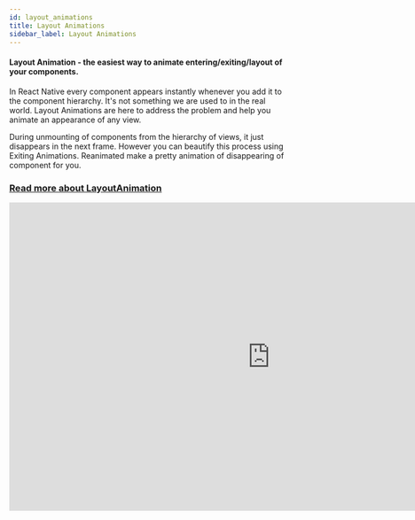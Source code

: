 ```yaml
---
id: layout_animations
title: Layout Animations
sidebar_label: Layout Animations
--- 
```


#### Layout Animation - the easiest way to animate entering/exiting/layout of your components.

In React Native every component appears instantly whenever you add it to the component hierarchy. It's not something we are used to in the real world. Layout Animations are here to address the problem and help you animate an appearance of any view.

During unmounting of components from the hierarchy of views, it just disappears in the next frame. However you can beautify this process using Exiting Animations. Reanimated make a pretty animation of disappearing of component for you.

### [Read more about LayoutAnimation](./../api/LayoutAnimations/entryAnimations)

<iframe width="940px" height="557px" src="https://www.youtube.com/embed/6UXfS6FI674" frameborder="0" allow="accelerometer; autoplay; clipboard-write; encrypted-media; gyroscope; picture-in-picture" allowfullscreen></iframe>

